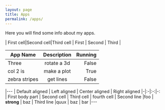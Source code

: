 ```yaml
---
layout: page
title: Apps
permalink: /apps/
---
```


Here you will find some info about my apps.



| First cell|Second cell|Third cell
| First | Second | Third |

| App Name        | Description           | Running  |
| ------------- |:-------------:| -----:|
| Three     | rotate a 3d | False |
| col 2 is      | make a plot     |   True |
| zebra stripes | get lines      |    False |




|---
| Default aligned | Left aligned | Center aligned | Right aligned
|-|:-|:-:|-:
| First body part | Second cell | Third cell | fourth cell
| Second line |foo | **strong** | baz
| Third line |quux | baz | bar
|---

